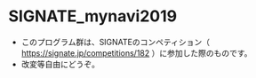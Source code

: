 # SIGNATE_mynavi2019

- このプログラム群は、SIGNATEのコンペティション（ https://signate.jp/competitions/182 ）に参加した際のものです。
- 改変等自由にどうぞ。
